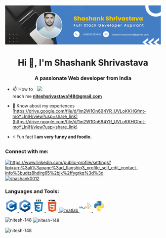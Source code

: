 ![logo](https://github.com/Nitesh-148/Nitesh-148/blob/main/LinkedIn%20banner%203d.png)
<h1 align="center">Hi 👋, I'm Shashank Shrivastava</h1>
<h3 align="center">A passionate Web developer from India</h3>
<img align="right" width="400" src="https://camo.githubusercontent.com/5ddf73ad3a205111cf8c686f687fc216c2946a75005718c8da5b837ad9de78c9/68747470733a2f2f7468756d62732e6766796361742e636f6d2f4576696c4e657874446576696c666973682d736d616c6c2e676966">

- 📫 How to reach me **niteshsrivastava148@gmail.com**

- 📄 Know about my experiences [https://drive.google.com/file/d/1m2W1On694YR_UVLoKKHGfmt-moYLInlH/view?usp=share_link](https://drive.google.com/file/d/1m2W1On694YR_UVLoKKHGfmt-moYLInlH/view?usp=share_link)

- ⚡ Fun fact **I am very funny and foodie.**

<h3 align="left">Connect with me:</h3>
<p align="left">
 <a href="https://linkedin.com/in/https://www.linkedin.com/public-profile/settings?lipi=urn%3ali%3apage%3ad_flagship3_profile_self_edit_contact-info%3budtz8hdlrg65%2bjk%2ffygrkq%3d%3d" target="blank"><img align="center" src="https://raw.githubusercontent.com/rahuldkjain/github-profile-readme-generator/master/src/images/icons/Social/linked-in-alt.svg" alt="https://www.linkedin.com/public-profile/settings?lipi=urn%3ali%3apage%3ad_flagship3_profile_self_edit_contact-info%3budtz8hdlrg65%2bjk%2ffygrkq%3d%3d" height="30" width="40" /></a>
<a href="https://www.hackerrank.com/shashank0012" target="blank"><img align="center" src="https://raw.githubusercontent.com/rahuldkjain/github-profile-readme-generator/master/src/images/icons/Social/hackerrank.svg" alt="shashank0012" height="30" width="40" /></a>
</p>

<h3 align="left">Languages and Tools:</h3>
<p align="left"> <a href="https://www.cprogramming.com/" target="_blank" rel="noreferrer"> <img src="https://raw.githubusercontent.com/devicons/devicon/master/icons/c/c-original.svg" alt="c" width="40" height="40"/> </a> <a href="https://www.w3schools.com/cpp/" target="_blank" rel="noreferrer"> <img src="https://raw.githubusercontent.com/devicons/devicon/master/icons/cplusplus/cplusplus-original.svg" alt="cplusplus" width="40" height="40"/> </a> <a href="https://www.w3schools.com/css/" target="_blank" rel="noreferrer"> <img src="https://raw.githubusercontent.com/devicons/devicon/master/icons/css3/css3-original-wordmark.svg" alt="css3" width="40" height="40"/> </a> <a href="https://www.w3.org/html/" target="_blank" rel="noreferrer"> <img src="https://raw.githubusercontent.com/devicons/devicon/master/icons/html5/html5-original-wordmark.svg" alt="html5" width="40" height="40"/> </a> <a href="https://www.mathworks.com/" target="_blank" rel="noreferrer"> <img src="https://upload.wikimedia.org/wikipedia/commons/2/21/Matlab_Logo.png" alt="matlab" width="40" height="40"/> </a> <a href="https://www.mysql.com/" target="_blank" rel="noreferrer"> <img src="https://raw.githubusercontent.com/devicons/devicon/master/icons/mysql/mysql-original-wordmark.svg" alt="mysql" width="40" height="40"/> </a> <a href="https://www.python.org" target="_blank" rel="noreferrer"> <img src="https://raw.githubusercontent.com/devicons/devicon/master/icons/python/python-original.svg" alt="python" width="40" height="40"/> </a> </p>

<p><img align="left" src="https://github-readme-stats.vercel.app/api/top-langs?username=nitesh-148&show_icons=true&locale=en&layout=compact" alt="nitesh-148" /></p>

<p>&nbsp;<img align="center" src="https://github-readme-stats.vercel.app/api?username=nitesh-148&show_icons=true&locale=en" alt="nitesh-148" /></p>
<p><img align="center" src="https://github-readme-streak-stats.herokuapp.com/?user=nitesh-148&" alt="nitesh-148" /></p>
